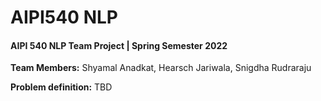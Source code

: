 
AIPI540 NLP
========================
#### AIPI 540 NLP Team Project | Spring Semester 2022

**Team Members:** Shyamal Anadkat, Hearsch Jariwala, Snigdha Rudraraju

**Problem definition:** TBD

